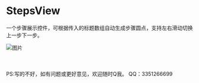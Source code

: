# StepsView
一个步骤展示控件，可根据传入的标题数组自动生成步骤圆点，支持左右滑动切换上一步下一步。

![图片](https://github.com/libertyboy1/StepsView/blob/master/S61206-150505.jpg)<br>
<br>
<br>
<br>
PS:写的不好，如有问题或更好意见，欢迎随时Q我。
QQ：3351266699
